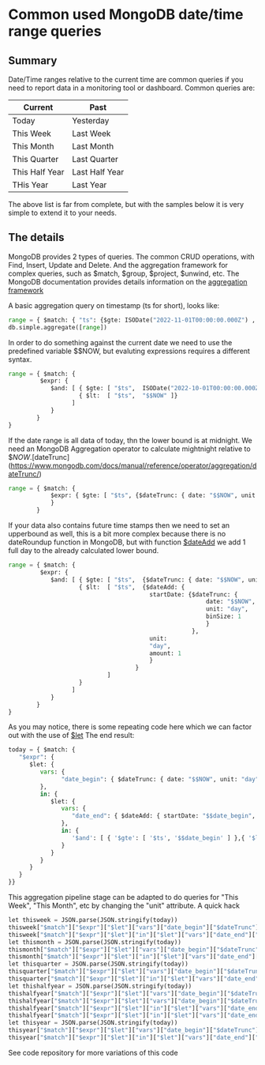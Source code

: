 
# Common used MongoDB date/time range queries

## Summary
Date/Time ranges relative to the current time are common queries if you need to report data in a monitoring tool or dashboard.
Common queries are:

| Current        |  Past          |
|----------------|----------------|
| Today          |  Yesterday     | 
| This Week      |  Last Week     | 
| This Month     | Last Month     | 
| This Quarter   | Last Quarter   |
| This Half Year | Last Half Year |
| THis Year      | Last Year      |


The above list is far from complete, but with the samples below it is very simple to extend it to your needs.

## The details

MongoDB provides 2 types of queries. The common CRUD operations, with Find, Insert, Update and Delete. And the aggregation framework for complex queries, such as $match, $group, $project, $unwind, etc.
The MongoDB documentation provides details information on the [aggregation framework](https://www.mongodb.com/docs/manual/aggregation/)

A basic aggregation query on timestamp (ts for short), looks like:
```python
range = { $match: { "ts": {$gte: ISODate("2022-11-01T00:00:00.000Z") , $lt: ISODate("2022-12-01T00:00:00.000Z")}}}
db.simple.aggregate([range])
```

In order to do something against the current date we need to use the predefined variable $$NOW, but evaluting expressions requires a different syntax.  

```python
range = { $match: {
         $expr: {
            $and: [ { $gte: [ "$ts",  ISODate("2022-10-01T00:00:00.000Z") ]},
                    { $lt:  [ "$ts",  "$$NOW" ]}
                  ]
            }
        }
}
```
If the date range is all data of today, thn the lower bound is at midnight. We need an MongoDB Aggregation operator to calculate mightnight relative to $$NOW. [$dateTrunc](https://www.mongodb.com/docs/manual/reference/operator/aggregation/dateTrunc/)  
```python
range = { $match: {
            $expr: { $gte: [ "$ts", {$dateTrunc: { date: "$$NOW", unit: "day", binSize: 1}}]}
            }
        }
```
If your data also contains future time stamps then we need to set an upperbound as well, this is a bit more complex because there is no dateRoundup function in MongoDB, but with function [$dateAdd](https://www.mongodb.com/docs/manual/reference/operator/aggregation/dateAdd/) 
we add 1 full day to the already calculated lower bound.  

```python
range = { $match: {
         $expr: {
            $and: [ { $gte: [ "$ts",  {$dateTrunc: { date: "$$NOW", unit: "day", binSize: 1}}]},
                    { $lt:  [ "$ts",  {$dateAdd: { 
                                        startDate: {$dateTrunc: { 
                                                        date: "$$NOW", 
                                                        unit: "day", 
                                                        binSize: 1
                                                        }
                                                    }, 
                                        unit: 
                                        "day", 
                                        amount: 1
                                        }
                                    } 
                            ]
                    }
                  ]
            }
        }
}
```

As you may notice, there is some repeating code here which we can factor out with the use of [$let](https://www.mongodb.com/docs/manual/reference/operator/aggregation/let/)  The end result:
```python
today = { $match: {
   "$expr": {
      $let: {
         vars: {
               "date_begin": { $dateTrunc: { date: "$$NOW", unit: "day", binSize: 1}}
         },
         in: {
            $let: {
               vars: {
                  "date_end": { $dateAdd: { startDate: "$$date_begin", unit: "day", amount: 1}},
               },
               in: {
                  '$and': [ { '$gte': [ '$ts', '$$date_begin' ] },{ '$lt': [ '$ts', '$$date_end' ] }]
               }
            }
         }
      }
   }
}}
```

This aggregation pipeline stage can be adapted to do queries for "This Week", "This Month", etc by changing the "unit" attribute.
A quick hack 
```python
let thisweek = JSON.parse(JSON.stringify(today))
thisweek["$match"]["$expr"]["$let"]["vars"]["date_begin"]["$dateTrunc"]["unit"] = "week"
thisweek["$match"]["$expr"]["$let"]["in"]["$let"]["vars"]["date_end"]["$dateAdd"]["unit"] = "week"
let thismonth = JSON.parse(JSON.stringify(today))
thismonth["$match"]["$expr"]["$let"]["vars"]["date_begin"]["$dateTrunc"]["unit"] = "month"
thismonth["$match"]["$expr"]["$let"]["in"]["$let"]["vars"]["date_end"]["$dateAdd"]["unit"] = "month"
let thisquarter = JSON.parse(JSON.stringify(today))
thisquarter["$match"]["$expr"]["$let"]["vars"]["date_begin"]["$dateTrunc"]["unit"] = "quarter"
thisquarter["$match"]["$expr"]["$let"]["in"]["$let"]["vars"]["date_end"]["$dateAdd"]["unit"] = "quarter"
let thishalfyear = JSON.parse(JSON.stringify(today))
thishalfyear["$match"]["$expr"]["$let"]["vars"]["date_begin"]["$dateTrunc"]["unit"] = "quarter"
thishalfyear["$match"]["$expr"]["$let"]["vars"]["date_begin"]["$dateTrunc"]["binSize"] = 2
thishalfyear["$match"]["$expr"]["$let"]["in"]["$let"]["vars"]["date_end"]["$dateAdd"]["unit"] = "quarter"
thishalfyear["$match"]["$expr"]["$let"]["in"]["$let"]["vars"]["date_end"]["$dateAdd"]["amount"] = 2
let thisyear = JSON.parse(JSON.stringify(today))
thisyear["$match"]["$expr"]["$let"]["vars"]["date_begin"]["$dateTrunc"]["unit"] = "year"
thisyear["$match"]["$expr"]["$let"]["in"]["$let"]["vars"]["date_end"]["$dateAdd"]["unit"] = "year"
```

See code repository for more variations of this code
